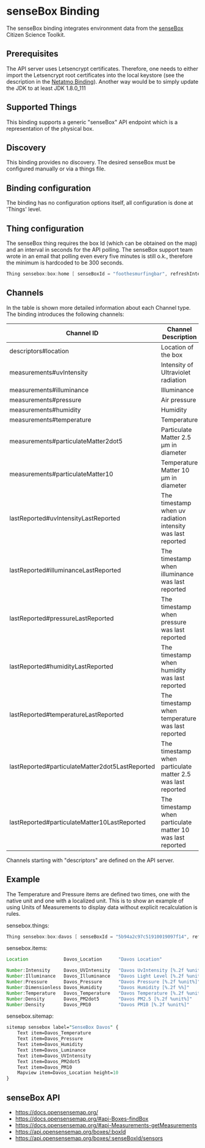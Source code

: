 # senseBox Binding

The senseBox binding integrates environment data from the [senseBox](https://sensebox.de/)
Citizen Science Toolkit.

## Prerequisites

The API server uses Letsencrypt certificates.
Therefore, one needs to either import the Letsencrypt root certificates into the local keystore (see the description in the
[Netatmo Binding](https://www.openhab.org/addons/bindings/netatmo/#missing-certificate-authority)).
Another way would be to simply update the JDK to at least JDK 1.8.0_111

## Supported Things

This binding supports a generic "senseBox" API endpoint which is a representation of the physical box.

## Discovery

This binding provides no discovery.
The desired senseBox must be configured manually or via a things file.

## Binding configuration

The binding has no configuration options itself, all configuration is done at 'Things' level.

## Thing configuration

The senseBox thing requires the box Id (which can be obtained on the map) and an interval in seconds for the API polling.
The senseBox support team wrote in an email that polling even every five minutes is still o.k., therefore the minimum is hardcoded to be 300 seconds.

```java
Thing sensebox:box:home [ senseBoxId = "foothesmurfingbar", refreshInterval = 600 ]
```

## Channels

In the table is shown more detailed information about each Channel type.
The binding introduces the following channels:

|                   Channel ID                    |                     Channel Description                     | Supported item type  | Advanced |
|-------------------------------------------------|-------------------------------------------------------------|----------------------|----------|
| descriptors#location                            | Location of the box                                         | Point                | False    |
| measurements#uvIntensity                        | Intensity of Ultraviolet radiation                          | Number:Intensity     | False    |
| measurements#illuminance                        | Illuminance                                                 | Number:Illuminance   | False    |
| measurements#pressure                           | Air pressure                                                | Number:Pressure      | False    |
| measurements#humidity                           | Humidity                                                    | Number:Dimensionless | False    |
| measurements#temperature                        | Temperature                                                 | Number:Temperature   | False    |
| measurements#particulateMatter2dot5             | Particulate Matter 2.5 µm in diameter                       | Number:Density       | False    |
| measurements#particulateMatter10                | Temperature Matter 10 µm in diameter                        | Number:Density       | False    |
| lastReported#uvIntensityLastReported            | The timestamp when uv radiation intensity was last reported | DateTime             | True     |
| lastReported#illuminanceLastReported            | The timestamp when illuminance was last reported            | DateTime             | True     |
| lastReported#pressureLastReported               | The timestamp when pressure was last reported               | DateTime             | True     |
| lastReported#humidityLastReported               | The timestamp when humidity was last reported               | DateTime             | True     |
| lastReported#temperatureLastReported            | The timestamp when temperature was last reported            | DateTime             | True     |
| lastReported#particulateMatter2dot5LastReported | The timestamp when particulate matter 2.5 was last reported | DateTime             | True     |
| lastReported#particulateMatter10LastReported    | The timestamp when particulate matter 10 was last reported  | DateTime             | True     |

Channels starting with "descriptors" are defined on the API server.

## Example

The Temperature and Pressure items are defined two times, one with the native unit and one with a localized unit.
This is to show an example of using Units of Measurements to display data without explicit recalculation is rules.

sensebox.things:

```java
Thing sensebox:box:davos [ senseBoxId = "5b94a2c97c51910019097f14", refreshInterval = 900 ]
```

sensebox.items:

```java
Location             Davos_Location      "Davos Location"                                       { channel = "sensebox:box:davos:descriptors#location" }

Number:Intensity     Davos_UVIntensity   "Davos UvIntensity [%.2f %unit%]"      <light>         { channel = "sensebox:box:davos:measurements#uvIntensity" }
Number:Illuminance   Davos_Illuminance   "Davos Light Level [%.2f %unit%]"      <light>         { channel = "sensebox:box:davos:measurements#illuminance" }
Number:Pressure      Davos_Pressure      "Davos Pressure [%.2f %unit%]"         <pressure>      { channel = "sensebox:box:davos:measurements#pressure" }
Number:Dimensionless Davos_Humidity      "Davos Humidity [%.2f %%]"             <humidity>      { channel = "sensebox:box:davos:measurements#humidity" }
Number:Temperature   Davos_Temperature   "Davos Temperature [%.2f %unit%]"      <temperature>   { channel = "sensebox:box:davos:measurements#temperature" }
Number:Density       Davos_PM2dot5       "Davos PM2.5 [%.2f %unit%]"                            { channel = "sensebox:box:davos:measurements#particulateMatter2dot5" }
Number:Density       Davos_PM10          "Davos PM10 [%.2f %unit%]"                             { channel = "sensebox:box:davos:measurements#particulateMatter10" }
```

sensebox.sitemap:

```perl
sitemap sensebox label="SenseBox Davos" {
    Text item=Davos_Temperature
    Text item=Davos_Pressure
    Text item=Davos_Humidity
    Text item=Davos_Luminance
    Text item=Davos_UVIntensity
    Text item=Davos_PM2dot5
    Text item=Davos_PM10
    Mapview item=Davos_Location height=10
}
```

## senseBox API

- <https://docs.opensensemap.org/>
- <https://docs.opensensemap.org/#api-Boxes-findBox>
- <https://docs.opensensemap.org/#api-Measurements-getMeasurements>
- <https://api.opensensemap.org/boxes/:boxId>
- <https://api.opensensemap.org/boxes/:senseBoxId/sensors>

